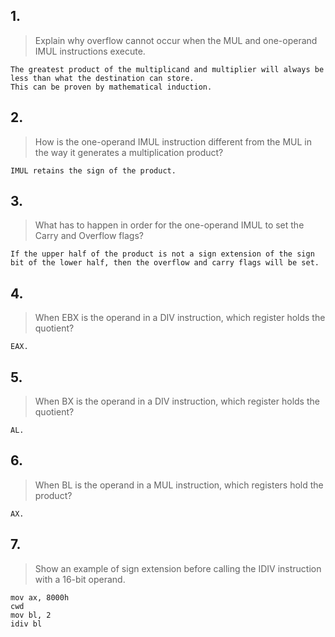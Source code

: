## 1.
> Explain why overflow cannot occur when the MUL and one-operand IMUL instructions execute.

```
The greatest product of the multiplicand and multiplier will always be less than what the destination can store.
This can be proven by mathematical induction.
```

## 2.
> How is the one-operand IMUL instruction different from the MUL in the way it generates a multiplication product?

```
IMUL retains the sign of the product.
```

## 3.
> What has to happen in order for the one-operand IMUL to set the Carry and Overflow flags?

```
If the upper half of the product is not a sign extension of the sign bit of the lower half, then the overflow and carry flags will be set.
```

## 4.
> When EBX is the operand in a DIV instruction, which register holds the quotient?

```
EAX.
```

## 5. 
> When BX is the operand in a DIV instruction, which register holds the quotient?

```
AL.
```

## 6.
> When BL is the operand in a MUL instruction, which registers hold the product?

```
AX.
```

## 7.
> Show an example of sign extension before calling the IDIV instruction with a 16-bit operand.

```
mov ax, 8000h
cwd
mov bl, 2
idiv bl
```
